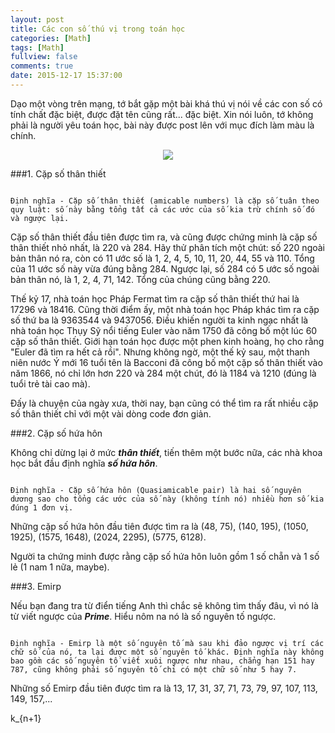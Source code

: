 ```yaml
---
layout: post
title: Các con số thú vị trong toán học
categories: [Math]
tags: [Math]
fullview: false
comments: true
date: 2015-12-17 15:37:00
---
```


Dạo một vòng trên mạng, tớ bắt gặp một bài khá thú vị nói về các con số có tính chất đặc biệt, được đặt tên cũng rất... đặc biệt. Xin nói luôn, tớ không phải là người yêu toán học, bài này được post lên với mục đích làm màu là chính.

<div align="center"><img src="https://cloud.githubusercontent.com/assets/5568988/11865676/247687b0-a4d8-11e5-994e-408c3baed778.PNG"></div>

###1. Cặp số thân thiết

```

Định nghĩa - Cặp số thân thiết (amicable numbers) là cặp số tuân theo quy luật: số này bằng tổng tất cả các ước của số kia trừ chính số đó và ngược lại.

```

Cặp số thân thiết đầu tiên được tìm ra, và cũng được chứng minh là cặp số thân thiết nhỏ nhất, là 220 và 284. Hãy thử phân tích một chút: số 220 ngoài bản thân nó ra, còn có 11 ước số là 1, 2, 4, 5, 10, 11, 20, 44, 55 và 110. Tổng của 11 ước số này vừa đúng bằng 284. Ngược lại, số 284 có 5 ước số ngoài bản thân nó, là 1, 2, 4, 71, 142. Tổng của chúng cũng bằng 220.

Thế kỷ 17, nhà toán học Pháp Fermat tìm ra cặp số thân thiết thứ hai là 17296 và 18416. Cũng thời điểm ấy, một nhà toán học Pháp khác tìm ra cặp số thứ ba là 9363544 và 9437056. Điều khiến người ta kinh ngạc nhất là nhà toán học Thụy Sỹ nổi tiếng Euler vào năm 1750 đã công bố một lúc 60 cặp số thân thiết. Giới hạn toán học được một phen kinh hoàng, họ cho rằng  "Euler đã tìm ra hết cả rồi". Nhưng không ngờ, một thế kỷ sau, một thanh niên nước Ý mới 16 tuổi tên là Bacconi đã công bố một cặp số thân thiết vào năm 1866, nó chỉ lớn hơn 220 và 284 một chút, đó là 1184 và 1210 (đúng là tuổi trẻ tài cao mà).

Đấy là chuyện của ngày xưa, thời nay, bạn cũng có thể tìm ra rất nhiều cặp số thân thiết chỉ với một vài dòng code đơn giản.

###2. Cặp số hứa hôn

Không chỉ dừng lại ở mức ***thân thiết***, tiến thêm một bước nữa, các nhà khoa học bắt đầu định nghĩa ***số hứa hôn***.

```

Định nghĩa - Cặp số hứa hôn (Quasiamicable pair) là hai số nguyên dương sao cho tổng các ước của số này (không tính nó) nhiều hơn số kia đúng 1 đơn vị.

```

Những cặp số hứa hôn đầu tiên được tìm ra là (48, 75), (140, 195), (1050, 1925), (1575, 1648), (2024, 2295), (5775, 6128).

Người ta chứng minh được rằng cặp số hứa hôn luôn gồm 1 số chẵn và 1 số lẻ (1 nam 1 nữa, maybe).

###3. Emirp

Nếu bạn đang tra từ điển tiếng Anh thì chắc sẽ không tìm thấy đâu, vì nó là từ viết ngược của ***Prime***. Hiểu nôm na nó là số nguyên tố ngược.

```

Định nghĩa - Emirp là một số nguyên tố mà sau khi đảo ngược vị trí các chữ số của nó, ta lại được một số nguyên tố khác. Định nghĩa này không bao gồm các số nguyên tố viết xuôi ngược như nhau, chẳng hạn 151 hay 787, cũng không phải số nguyên tố chỉ có một chữ số như 5 hay 7.

```

Những số Emirp đầu tiên được tìm ra là 13, 17, 31, 37, 71, 73, 79, 97, 107, 113, 149, 157,...

k_{n+1}


